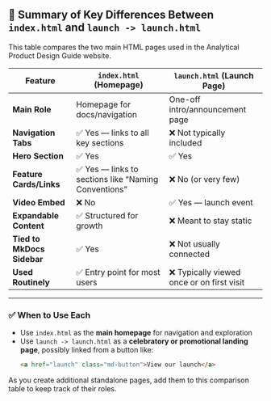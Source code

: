 
## 🔄 Summary of Key Differences Between `index.html` and `launch -> launch.html`

This table compares the two main HTML pages used in the Analytical Product Design Guide website.

| Feature                      | `index.html` (Homepage)                             | `launch.html` (Launch Page)                          |
|------------------------------|------------------------------------------------------|------------------------------------------------------|
| **Main Role**                | Homepage for docs/navigation                         | One-off intro/announcement page                      |
| **Navigation Tabs**          | ✅ Yes — links to all key sections                   | ❌ Not typically included                            |
| **Hero Section**             | ✅ Yes                                              | ✅ Yes                                               |
| **Feature Cards/Links**      | ✅ Yes — links to sections like “Naming Conventions” | ❌ No (or very few)                                  |
| **Video Embed**              | ❌ No                                                | ✅ Yes — launch event                                |
| **Expandable Content**       | ✅ Structured for growth                             | ❌ Meant to stay static                              |
| **Tied to MkDocs Sidebar**   | ✅ Yes                                              | ❌ Not usually connected                             |
| **Used Routinely**           | ✅ Entry point for most users                        | ❌ Typically viewed once or on first visit           |

---

### ✅ When to Use Each

- Use `index.html` as the **main homepage** for navigation and exploration
- Use `launch -> launch.html` as a **celebratory or promotional landing page**, possibly linked from a button like:
  ```html
  <a href="launch" class="md-button">View our launch</a>
  ```

As you create additional standalone pages, add them to this comparison table to keep track of their roles.
